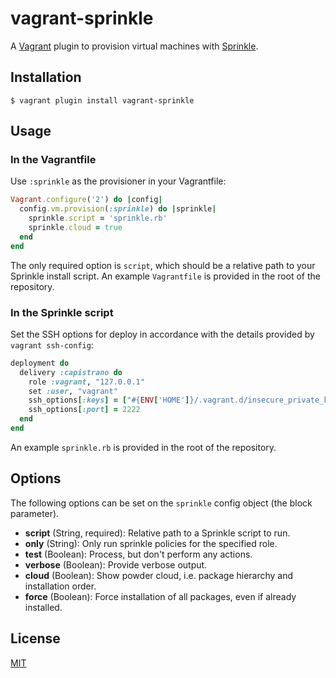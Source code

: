 # vagrant-sprinkle

A [Vagrant](http://www.vagrantup.com/) plugin to provision virtual machines with [Sprinkle](https://github.com/sprinkle-tool/sprinkle).

## Installation

```
$ vagrant plugin install vagrant-sprinkle
```

## Usage

### In the Vagrantfile

Use `:sprinkle` as the provisioner in your Vagrantfile:

``` ruby
Vagrant.configure('2') do |config|
  config.vm.provision(:sprinkle) do |sprinkle|
    sprinkle.script = 'sprinkle.rb'
    sprinkle.cloud = true
  end
end
```

The only required option is `script`, which should be a relative path to your Sprinkle install script. An example `Vagrantfile` is provided in the root of the repository.

### In the Sprinkle script

Set the SSH options for deploy in accordance with the details provided by `vagrant ssh-config`:

``` ruby
deployment do
  delivery :capistrano do
    role :vagrant, "127.0.0.1"
    set :user, "vagrant"
    ssh_options[:keys] = ["#{ENV['HOME']}/.vagrant.d/insecure_private_key"]
    ssh_options[:port] = 2222
  end
end
```

An example `sprinkle.rb` is provided in the root of the repository.

## Options

The following options can be set on the `sprinkle` config object (the block parameter).

* **script** (String, required): Relative path to a Sprinkle script to run.
* **only** (String): Only run sprinkle policies for the specified role.
* **test** (Boolean): Process, but don't perform any actions.
* **verbose** (Boolean): Provide verbose output.
* **cloud** (Boolean): Show powder cloud, i.e. package hierarchy and installation order.
* **force** (Boolean): Force installation of all packages, even if already installed.

## License

[MIT](http://opensource.org/licenses/MIT)
